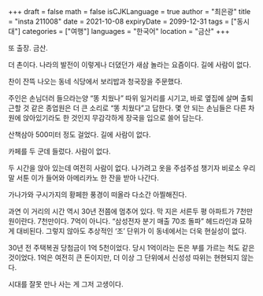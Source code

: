 +++
draft = false
math = false
isCJKLanguage = true
author = "최은광"
title = "insta 211008"
date = 2021-10-08
expiryDate = 2099-12-31
tags = ["동시대"]
categories = ["여행"]
languages = "한국어"
location = "금산"
+++

또 출장. 금산.

더 촌이다. 나라의 발전이 이렇게나 더뎠던가 새삼 놀라는 요즘이다. 길에 사람이 없다.

찬이 잔뜩 나오는 동네 식당에서 보리밥과 청국장을 주문했다.

주인은 손님더러 들으라는양 “똥 치웠나” 따위 일거리를 시기고, 바로 옆집에 살며 출퇴근할 것 같은 종업원은 더 큰 소리로 “똥 치웠다”고 답한다. 몇 안 되는 손님들은 다른 차원에 앉아있기라도 한 것인지 무감각하게 장국을 입으로 쓸어 담는다.

산책삼아 500미터 정도 걸었다. 길에 사람이 없다.

카페를 두 군데 들렀다. 사람이 없다.

두 시간을 앉아 있는데 여전히 사람이 없다. 나가려고 옷을 주섬주섬 챙기자 비로소 우리말 서툰 이가 들어와 아메리카노 한 잔을 받아 나간다.

가나가와 구시가지의 황페한 풍경이 떠올라 다소간 아찔해진다.

과연 이 거리의 시간 역시 30년 전쯤에 멈추어 있다. 막 지은 서른두 평 아파트가 7천만 원이란다. 7천만이다. 7억이 아니다. “삼성전자 분기 매출 70조 돌파” 헤드라인과 묘하게 대비된다. 그렇지 않아도 추상적인 ‘조’ 단위가 이 동네에서는 더욱 현실성이 없다.

30년 전 주택복권 당첨금이 1억 5천이었다. 당시 1억이라는 돈은 부를 가르는 척도 같은 것이었다. 1억은 여전히 큰 돈이지만, 더 이상 그 단위에서 신성성 따위는 현현되지 않는다.

시대를 잘못 만나 사는 게 그저 고생이다. 